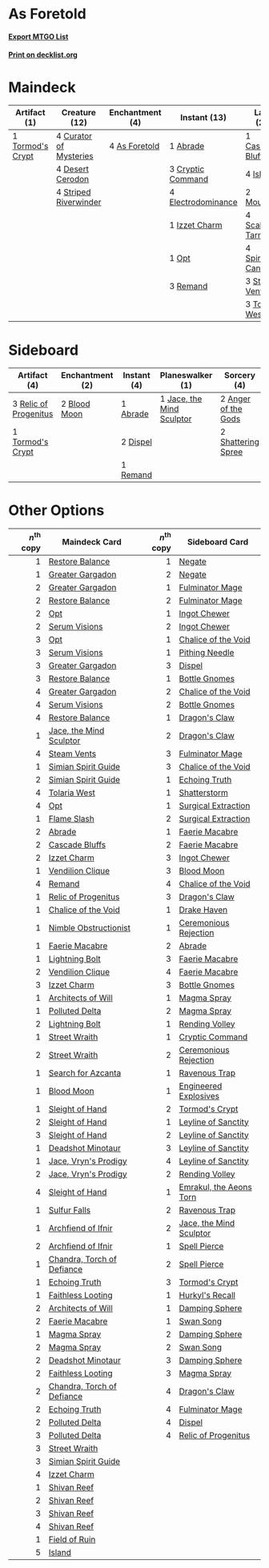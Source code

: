 # As Foretold

#### [Export MTGO List](../collection/As%20Foretold/As%20Foretold.txt)
#### [Print on decklist.org](http://decklist.org/?deckmain=1%09Abrade%0A4%09Ancestral%20Vision%0A4%09As%20Foretold%0A1%09Cascade%20Bluffs%0A3%09Cryptic%20Command%0A4%09Curator%20of%20Mysteries%0A4%09Desert%20Cerodon%0A4%09Electrodominance%0A4%09Island%0A1%09Izzet%20Charm%0A4%09Living%20End%0A2%09Mountain%0A1%09Opt%0A3%09Remand%0A4%09Scalding%20Tarn%0A1%09Serum%20Visions%0A4%09Spirebluff%20Canal%0A3%09Steam%20Vents%0A4%09Striped%20Riverwinder%0A3%09Tolaria%20West%0A1%09Tormod's%20Crypt&deckside=1%09Abrade%0A2%09Anger%20of%20the%20Gods%0A2%09Blood%20Moon%0A2%09Dispel%0A1%09Jace,%20the%20Mind%20Sculptor%0A3%09Relic%20of%20Progenitus%0A1%09Remand%0A2%09Shattering%20Spree%0A1%09Tormod's%20Crypt)
# Maindeck

|                                       Artifact (1)                                        |                                          Creature (12)                                          |                                    Enchantment (4)                                     |                                        Instant (13)                                         |                                          Land (21)                                          |                                         Sorcery (9)                                         |
|-------------------------------------------------------------------------------------------|-------------------------------------------------------------------------------------------------|----------------------------------------------------------------------------------------|---------------------------------------------------------------------------------------------|---------------------------------------------------------------------------------------------|---------------------------------------------------------------------------------------------|
|1 [Tormod's Crypt](http://gatherer.wizards.com/Pages/Card/Details.aspx?multiverseid=389723)|4 [Curator of Mysteries](http://gatherer.wizards.com/Pages/Card/Details.aspx?multiverseid=426751)|4 [As Foretold](http://gatherer.wizards.com/Pages/Card/Details.aspx?multiverseid=426744)|1 [Abrade](http://gatherer.wizards.com/Pages/Card/Details.aspx?multiverseid=430772)          |1 [Cascade Bluffs](http://gatherer.wizards.com/Pages/Card/Details.aspx?multiverseid=442226)  |4 [Ancestral Vision](http://gatherer.wizards.com/Pages/Card/Details.aspx?multiverseid=189244)|
|                                                                                           |4 [Desert Cerodon](http://gatherer.wizards.com/Pages/Card/Details.aspx?multiverseid=426830)      |                                                                                        |3 [Cryptic Command](http://gatherer.wizards.com/Pages/Card/Details.aspx?multiverseid=438614) |4 [Island](http://gatherer.wizards.com/Pages/Card/Details.aspx?multiverseid=439857)          |4 [Living End](http://gatherer.wizards.com/Pages/Card/Details.aspx?multiverseid=113521)      |
|                                                                                           |4 [Striped Riverwinder](http://gatherer.wizards.com/Pages/Card/Details.aspx?multiverseid=430737) |                                                                                        |4 [Electrodominance](http://gatherer.wizards.com/Pages/Card/Details.aspx?multiverseid=457243)|2 [Mountain](http://gatherer.wizards.com/Pages/Card/Details.aspx?multiverseid=439859)        |1 [Serum Visions](http://gatherer.wizards.com/Pages/Card/Details.aspx?multiverseid=50145)    |
|                                                                                           |                                                                                                 |                                                                                        |1 [Izzet Charm](http://gatherer.wizards.com/Pages/Card/Details.aspx?multiverseid=338413)     |4 [Scalding Tarn](http://gatherer.wizards.com/Pages/Card/Details.aspx?multiverseid=405107)   |                                                                                             |
|                                                                                           |                                                                                                 |                                                                                        |1 [Opt](http://gatherer.wizards.com/Pages/Card/Details.aspx?multiverseid=442948)             |4 [Spirebluff Canal](http://gatherer.wizards.com/Pages/Card/Details.aspx?multiverseid=417822)|                                                                                             |
|                                                                                           |                                                                                                 |                                                                                        |3 [Remand](http://gatherer.wizards.com/Pages/Card/Details.aspx?multiverseid=380255)          |3 [Steam Vents](http://gatherer.wizards.com/Pages/Card/Details.aspx?multiverseid=405109)     |                                                                                             |
|                                                                                           |                                                                                                 |                                                                                        |                                                                                             |3 [Tolaria West](http://gatherer.wizards.com/Pages/Card/Details.aspx?multiverseid=136047)    |                                                                                             |


# Sideboard

|                                          Artifact (4)                                          |                                   Enchantment (2)                                    |                                    Instant (4)                                    |                                          Planeswalker (1)                                          |                                         Sorcery (4)                                          |
|------------------------------------------------------------------------------------------------|--------------------------------------------------------------------------------------|-----------------------------------------------------------------------------------|----------------------------------------------------------------------------------------------------|----------------------------------------------------------------------------------------------|
|3 [Relic of Progenitus](http://gatherer.wizards.com/Pages/Card/Details.aspx?multiverseid=174824)|2 [Blood Moon](http://gatherer.wizards.com/Pages/Card/Details.aspx?multiverseid=45386)|1 [Abrade](http://gatherer.wizards.com/Pages/Card/Details.aspx?multiverseid=430772)|1 [Jace, the Mind Sculptor](http://gatherer.wizards.com/Pages/Card/Details.aspx?multiverseid=442051)|2 [Anger of the Gods](http://gatherer.wizards.com/Pages/Card/Details.aspx?multiverseid=438682)|
|1 [Tormod's Crypt](http://gatherer.wizards.com/Pages/Card/Details.aspx?multiverseid=389723)     |                                                                                      |2 [Dispel](http://gatherer.wizards.com/Pages/Card/Details.aspx?multiverseid=401858)|                                                                                                    |2 [Shattering Spree](http://gatherer.wizards.com/Pages/Card/Details.aspx?multiverseid=456224) |
|                                                                                                |                                                                                      |1 [Remand](http://gatherer.wizards.com/Pages/Card/Details.aspx?multiverseid=380255)|                                                                                                    |                                                                                              |


# Other Options

|*n*<sup>th</sup> copy|                                            Maindeck Card                                            |*n*<sup>th</sup> copy|                                          Sideboard Card                                          |
|--------------------:|-----------------------------------------------------------------------------------------------------|--------------------:|--------------------------------------------------------------------------------------------------|
|                    1|[Restore Balance](http://gatherer.wizards.com/Pages/Card/Details.aspx?multiverseid=113520)           |                    1|[Negate](http://gatherer.wizards.com/Pages/Card/Details.aspx?multiverseid=423707)                 |
|                    1|[Greater Gargadon](http://gatherer.wizards.com/Pages/Card/Details.aspx?multiverseid=370560)          |                    2|[Negate](http://gatherer.wizards.com/Pages/Card/Details.aspx?multiverseid=423707)                 |
|                    2|[Greater Gargadon](http://gatherer.wizards.com/Pages/Card/Details.aspx?multiverseid=370560)          |                    1|[Fulminator Mage](http://gatherer.wizards.com/Pages/Card/Details.aspx?multiverseid=397686)        |
|                    2|[Restore Balance](http://gatherer.wizards.com/Pages/Card/Details.aspx?multiverseid=113520)           |                    2|[Fulminator Mage](http://gatherer.wizards.com/Pages/Card/Details.aspx?multiverseid=397686)        |
|                    2|[Opt](http://gatherer.wizards.com/Pages/Card/Details.aspx?multiverseid=442948)                       |                    1|[Ingot Chewer](http://gatherer.wizards.com/Pages/Card/Details.aspx?multiverseid=389558)           |
|                    2|[Serum Visions](http://gatherer.wizards.com/Pages/Card/Details.aspx?multiverseid=50145)              |                    2|[Ingot Chewer](http://gatherer.wizards.com/Pages/Card/Details.aspx?multiverseid=389558)           |
|                    3|[Opt](http://gatherer.wizards.com/Pages/Card/Details.aspx?multiverseid=442948)                       |                    1|[Chalice of the Void](http://gatherer.wizards.com/Pages/Card/Details.aspx?multiverseid=442211)    |
|                    3|[Serum Visions](http://gatherer.wizards.com/Pages/Card/Details.aspx?multiverseid=50145)              |                    1|[Pithing Needle](http://gatherer.wizards.com/Pages/Card/Details.aspx?multiverseid=129526)         |
|                    3|[Greater Gargadon](http://gatherer.wizards.com/Pages/Card/Details.aspx?multiverseid=370560)          |                    3|[Dispel](http://gatherer.wizards.com/Pages/Card/Details.aspx?multiverseid=401858)                 |
|                    3|[Restore Balance](http://gatherer.wizards.com/Pages/Card/Details.aspx?multiverseid=113520)           |                    1|[Bottle Gnomes](http://gatherer.wizards.com/Pages/Card/Details.aspx?multiverseid=129495)          |
|                    4|[Greater Gargadon](http://gatherer.wizards.com/Pages/Card/Details.aspx?multiverseid=370560)          |                    2|[Chalice of the Void](http://gatherer.wizards.com/Pages/Card/Details.aspx?multiverseid=442211)    |
|                    4|[Serum Visions](http://gatherer.wizards.com/Pages/Card/Details.aspx?multiverseid=50145)              |                    2|[Bottle Gnomes](http://gatherer.wizards.com/Pages/Card/Details.aspx?multiverseid=129495)          |
|                    4|[Restore Balance](http://gatherer.wizards.com/Pages/Card/Details.aspx?multiverseid=113520)           |                    1|[Dragon's Claw](http://gatherer.wizards.com/Pages/Card/Details.aspx?multiverseid=129527)          |
|                    1|[Jace, the Mind Sculptor](http://gatherer.wizards.com/Pages/Card/Details.aspx?multiverseid=442051)   |                    2|[Dragon's Claw](http://gatherer.wizards.com/Pages/Card/Details.aspx?multiverseid=129527)          |
|                    4|[Steam Vents](http://gatherer.wizards.com/Pages/Card/Details.aspx?multiverseid=405109)               |                    3|[Fulminator Mage](http://gatherer.wizards.com/Pages/Card/Details.aspx?multiverseid=397686)        |
|                    1|[Simian Spirit Guide](http://gatherer.wizards.com/Pages/Card/Details.aspx?multiverseid=442137)       |                    3|[Chalice of the Void](http://gatherer.wizards.com/Pages/Card/Details.aspx?multiverseid=442211)    |
|                    2|[Simian Spirit Guide](http://gatherer.wizards.com/Pages/Card/Details.aspx?multiverseid=442137)       |                    1|[Echoing Truth](http://gatherer.wizards.com/Pages/Card/Details.aspx?multiverseid=405212)          |
|                    4|[Tolaria West](http://gatherer.wizards.com/Pages/Card/Details.aspx?multiverseid=136047)              |                    1|[Shatterstorm](http://gatherer.wizards.com/Pages/Card/Details.aspx?multiverseid=130370)           |
|                    4|[Opt](http://gatherer.wizards.com/Pages/Card/Details.aspx?multiverseid=442948)                       |                    1|[Surgical Extraction](http://gatherer.wizards.com/Pages/Card/Details.aspx?multiverseid=397706)    |
|                    1|[Flame Slash](http://gatherer.wizards.com/Pages/Card/Details.aspx?multiverseid=416914)               |                    2|[Surgical Extraction](http://gatherer.wizards.com/Pages/Card/Details.aspx?multiverseid=397706)    |
|                    2|[Abrade](http://gatherer.wizards.com/Pages/Card/Details.aspx?multiverseid=430772)                    |                    1|[Faerie Macabre](http://gatherer.wizards.com/Pages/Card/Details.aspx?multiverseid=201822)         |
|                    2|[Cascade Bluffs](http://gatherer.wizards.com/Pages/Card/Details.aspx?multiverseid=442226)            |                    2|[Faerie Macabre](http://gatherer.wizards.com/Pages/Card/Details.aspx?multiverseid=201822)         |
|                    2|[Izzet Charm](http://gatherer.wizards.com/Pages/Card/Details.aspx?multiverseid=338413)               |                    3|[Ingot Chewer](http://gatherer.wizards.com/Pages/Card/Details.aspx?multiverseid=389558)           |
|                    1|[Vendilion Clique](http://gatherer.wizards.com/Pages/Card/Details.aspx?multiverseid=442065)          |                    3|[Blood Moon](http://gatherer.wizards.com/Pages/Card/Details.aspx?multiverseid=45386)              |
|                    4|[Remand](http://gatherer.wizards.com/Pages/Card/Details.aspx?multiverseid=380255)                    |                    4|[Chalice of the Void](http://gatherer.wizards.com/Pages/Card/Details.aspx?multiverseid=442211)    |
|                    1|[Relic of Progenitus](http://gatherer.wizards.com/Pages/Card/Details.aspx?multiverseid=174824)       |                    3|[Dragon's Claw](http://gatherer.wizards.com/Pages/Card/Details.aspx?multiverseid=129527)          |
|                    1|[Chalice of the Void](http://gatherer.wizards.com/Pages/Card/Details.aspx?multiverseid=442211)       |                    1|[Drake Haven](http://gatherer.wizards.com/Pages/Card/Details.aspx?multiverseid=426753)            |
|                    1|[Nimble Obstructionist](http://gatherer.wizards.com/Pages/Card/Details.aspx?multiverseid=430729)     |                    1|[Ceremonious Rejection](http://gatherer.wizards.com/Pages/Card/Details.aspx?multiverseid=417613)  |
|                    1|[Faerie Macabre](http://gatherer.wizards.com/Pages/Card/Details.aspx?multiverseid=201822)            |                    2|[Abrade](http://gatherer.wizards.com/Pages/Card/Details.aspx?multiverseid=430772)                 |
|                    1|[Lightning Bolt](http://gatherer.wizards.com/Pages/Card/Details.aspx?multiverseid=806)               |                    3|[Faerie Macabre](http://gatherer.wizards.com/Pages/Card/Details.aspx?multiverseid=201822)         |
|                    2|[Vendilion Clique](http://gatherer.wizards.com/Pages/Card/Details.aspx?multiverseid=442065)          |                    4|[Faerie Macabre](http://gatherer.wizards.com/Pages/Card/Details.aspx?multiverseid=201822)         |
|                    3|[Izzet Charm](http://gatherer.wizards.com/Pages/Card/Details.aspx?multiverseid=338413)               |                    3|[Bottle Gnomes](http://gatherer.wizards.com/Pages/Card/Details.aspx?multiverseid=129495)          |
|                    1|[Architects of Will](http://gatherer.wizards.com/Pages/Card/Details.aspx?multiverseid=179597)        |                    1|[Magma Spray](http://gatherer.wizards.com/Pages/Card/Details.aspx?multiverseid=426843)            |
|                    1|[Polluted Delta](http://gatherer.wizards.com/Pages/Card/Details.aspx?multiverseid=405104)            |                    2|[Magma Spray](http://gatherer.wizards.com/Pages/Card/Details.aspx?multiverseid=426843)            |
|                    2|[Lightning Bolt](http://gatherer.wizards.com/Pages/Card/Details.aspx?multiverseid=806)               |                    1|[Rending Volley](http://gatherer.wizards.com/Pages/Card/Details.aspx?multiverseid=394663)         |
|                    1|[Street Wraith](http://gatherer.wizards.com/Pages/Card/Details.aspx?multiverseid=442097)             |                    1|[Cryptic Command](http://gatherer.wizards.com/Pages/Card/Details.aspx?multiverseid=438614)        |
|                    2|[Street Wraith](http://gatherer.wizards.com/Pages/Card/Details.aspx?multiverseid=442097)             |                    2|[Ceremonious Rejection](http://gatherer.wizards.com/Pages/Card/Details.aspx?multiverseid=417613)  |
|                    1|[Search for Azcanta](http://gatherer.wizards.com/Pages/Card/Details.aspx?multiverseid=435226)        |                    1|[Ravenous Trap](http://gatherer.wizards.com/Pages/Card/Details.aspx?multiverseid=197537)          |
|                    1|[Blood Moon](http://gatherer.wizards.com/Pages/Card/Details.aspx?multiverseid=45386)                 |                    1|[Engineered Explosives](http://gatherer.wizards.com/Pages/Card/Details.aspx?multiverseid=50139)   |
|                    1|[Sleight of Hand](http://gatherer.wizards.com/Pages/Card/Details.aspx?multiverseid=25557)            |                    2|[Tormod's Crypt](http://gatherer.wizards.com/Pages/Card/Details.aspx?multiverseid=389723)         |
|                    2|[Sleight of Hand](http://gatherer.wizards.com/Pages/Card/Details.aspx?multiverseid=25557)            |                    1|[Leyline of Sanctity](http://gatherer.wizards.com/Pages/Card/Details.aspx?multiverseid=204993)    |
|                    3|[Sleight of Hand](http://gatherer.wizards.com/Pages/Card/Details.aspx?multiverseid=25557)            |                    2|[Leyline of Sanctity](http://gatherer.wizards.com/Pages/Card/Details.aspx?multiverseid=204993)    |
|                    1|[Deadshot Minotaur](http://gatherer.wizards.com/Pages/Card/Details.aspx?multiverseid=179543)         |                    3|[Leyline of Sanctity](http://gatherer.wizards.com/Pages/Card/Details.aspx?multiverseid=204993)    |
|                    1|[Jace, Vryn's Prodigy](http://gatherer.wizards.com/Pages/Card/Details.aspx?multiverseid=398434)      |                    4|[Leyline of Sanctity](http://gatherer.wizards.com/Pages/Card/Details.aspx?multiverseid=204993)    |
|                    2|[Jace, Vryn's Prodigy](http://gatherer.wizards.com/Pages/Card/Details.aspx?multiverseid=398434)      |                    2|[Rending Volley](http://gatherer.wizards.com/Pages/Card/Details.aspx?multiverseid=394663)         |
|                    4|[Sleight of Hand](http://gatherer.wizards.com/Pages/Card/Details.aspx?multiverseid=25557)            |                    1|[Emrakul, the Aeons Torn](http://gatherer.wizards.com/Pages/Card/Details.aspx?multiverseid=397905)|
|                    1|[Sulfur Falls](http://gatherer.wizards.com/Pages/Card/Details.aspx?multiverseid=443135)              |                    2|[Ravenous Trap](http://gatherer.wizards.com/Pages/Card/Details.aspx?multiverseid=197537)          |
|                    1|[Archfiend of Ifnir](http://gatherer.wizards.com/Pages/Card/Details.aspx?multiverseid=426780)        |                    2|[Jace, the Mind Sculptor](http://gatherer.wizards.com/Pages/Card/Details.aspx?multiverseid=442051)|
|                    2|[Archfiend of Ifnir](http://gatherer.wizards.com/Pages/Card/Details.aspx?multiverseid=426780)        |                    1|[Spell Pierce](http://gatherer.wizards.com/Pages/Card/Details.aspx?multiverseid=425876)           |
|                    1|[Chandra, Torch of Defiance](http://gatherer.wizards.com/Pages/Card/Details.aspx?multiverseid=417683)|                    2|[Spell Pierce](http://gatherer.wizards.com/Pages/Card/Details.aspx?multiverseid=425876)           |
|                    1|[Echoing Truth](http://gatherer.wizards.com/Pages/Card/Details.aspx?multiverseid=405212)             |                    3|[Tormod's Crypt](http://gatherer.wizards.com/Pages/Card/Details.aspx?multiverseid=389723)         |
|                    1|[Faithless Looting](http://gatherer.wizards.com/Pages/Card/Details.aspx?multiverseid=389512)         |                    1|[Hurkyl's Recall](http://gatherer.wizards.com/Pages/Card/Details.aspx?multiverseid=135260)        |
|                    2|[Architects of Will](http://gatherer.wizards.com/Pages/Card/Details.aspx?multiverseid=179597)        |                    1|[Damping Sphere](http://gatherer.wizards.com/Pages/Card/Details.aspx?multiverseid=443101)         |
|                    2|[Faerie Macabre](http://gatherer.wizards.com/Pages/Card/Details.aspx?multiverseid=201822)            |                    1|[Swan Song](http://gatherer.wizards.com/Pages/Card/Details.aspx?multiverseid=420715)              |
|                    1|[Magma Spray](http://gatherer.wizards.com/Pages/Card/Details.aspx?multiverseid=426843)               |                    2|[Damping Sphere](http://gatherer.wizards.com/Pages/Card/Details.aspx?multiverseid=443101)         |
|                    2|[Magma Spray](http://gatherer.wizards.com/Pages/Card/Details.aspx?multiverseid=426843)               |                    2|[Swan Song](http://gatherer.wizards.com/Pages/Card/Details.aspx?multiverseid=420715)              |
|                    2|[Deadshot Minotaur](http://gatherer.wizards.com/Pages/Card/Details.aspx?multiverseid=179543)         |                    3|[Damping Sphere](http://gatherer.wizards.com/Pages/Card/Details.aspx?multiverseid=443101)         |
|                    2|[Faithless Looting](http://gatherer.wizards.com/Pages/Card/Details.aspx?multiverseid=389512)         |                    3|[Magma Spray](http://gatherer.wizards.com/Pages/Card/Details.aspx?multiverseid=426843)            |
|                    2|[Chandra, Torch of Defiance](http://gatherer.wizards.com/Pages/Card/Details.aspx?multiverseid=417683)|                    4|[Dragon's Claw](http://gatherer.wizards.com/Pages/Card/Details.aspx?multiverseid=129527)          |
|                    2|[Echoing Truth](http://gatherer.wizards.com/Pages/Card/Details.aspx?multiverseid=405212)             |                    4|[Fulminator Mage](http://gatherer.wizards.com/Pages/Card/Details.aspx?multiverseid=397686)        |
|                    2|[Polluted Delta](http://gatherer.wizards.com/Pages/Card/Details.aspx?multiverseid=405104)            |                    4|[Dispel](http://gatherer.wizards.com/Pages/Card/Details.aspx?multiverseid=401858)                 |
|                    3|[Polluted Delta](http://gatherer.wizards.com/Pages/Card/Details.aspx?multiverseid=405104)            |                    4|[Relic of Progenitus](http://gatherer.wizards.com/Pages/Card/Details.aspx?multiverseid=174824)    |
|                    3|[Street Wraith](http://gatherer.wizards.com/Pages/Card/Details.aspx?multiverseid=442097)             |                     |                                                                                                  |
|                    3|[Simian Spirit Guide](http://gatherer.wizards.com/Pages/Card/Details.aspx?multiverseid=442137)       |                     |                                                                                                  |
|                    4|[Izzet Charm](http://gatherer.wizards.com/Pages/Card/Details.aspx?multiverseid=338413)               |                     |                                                                                                  |
|                    1|[Shivan Reef](http://gatherer.wizards.com/Pages/Card/Details.aspx?multiverseid=129731)               |                     |                                                                                                  |
|                    2|[Shivan Reef](http://gatherer.wizards.com/Pages/Card/Details.aspx?multiverseid=129731)               |                     |                                                                                                  |
|                    3|[Shivan Reef](http://gatherer.wizards.com/Pages/Card/Details.aspx?multiverseid=129731)               |                     |                                                                                                  |
|                    4|[Shivan Reef](http://gatherer.wizards.com/Pages/Card/Details.aspx?multiverseid=129731)               |                     |                                                                                                  |
|                    1|[Field of Ruin](http://gatherer.wizards.com/Pages/Card/Details.aspx?multiverseid=435415)             |                     |                                                                                                  |
|                    5|[Island](http://gatherer.wizards.com/Pages/Card/Details.aspx?multiverseid=439857)                    |                     |                                                                                                  |


